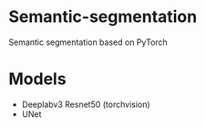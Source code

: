 # Semantic-segmentation
Semantic segmentation based on PyTorch

# Models
- Deeplabv3 Resnet50 (torchvision)
- UNet
